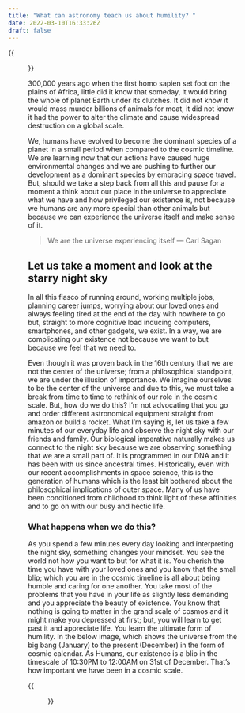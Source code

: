 ```yaml
---
title: "What can astronomy teach us about humility? "
date: 2022-03-10T16:33:26Z
draft: false
---
```


{{<figure src="/img/Astronomy/looking-up.jpeg" link="/img/Astronomy/looking-up.jpeg">}}

300,000 years ago when the first homo sapien set foot on the plains of Africa, little did it know that someday, it would bring the whole of planet Earth under its clutches. It did not know it would mass murder billions of animals for meat, it did not know it had the power to alter the climate and cause widespread destruction on a global scale.

We, humans have evolved to become the dominant species of a planet in a small period when compared to the cosmic timeline. We are learning now that our actions have caused huge environmental changes and we are pushing to further our development as a dominant species by embracing space travel.
But, should we take a step back from all this and pause for a moment a think about our place in the universe to appreciate what we have and how privileged our existence is, not because we humans are any more special than other animals but because we can experience the universe itself and make sense of it.

> We are the universe experiencing itself — Carl Sagan

## Let us take a moment and look at the starry night sky
In all this fiasco of running around, working multiple jobs, planning career jumps, worrying about our loved ones and always feeling tired at the end of the day with nowhere to go but, straight to more cognitive load inducing computers, smartphones, and other gadgets, we exist. In a way, we are complicating our existence not because we want to but because we feel that we need to.

Even though it was proven back in the 16th century that we are not the center of the universe; from a philosophical standpoint, we are under the illusion of importance. We imagine ourselves to be the center of the universe and due to this, we must take a break from time to time to rethink of our role in the cosmic scale. But, how do we do this?
I’m not advocating that you go and order different astronomical equipment straight from amazon or build a rocket. What I’m saying is, let us take a few minutes of our everyday life and observe the night sky with our friends and family. Our biological imperative naturally makes us connect to the night sky because we are observing something that we are a small part of. It is programmed in our DNA and it has been with us since ancestral times. Historically, even with our recent accomplishments in space science, this is the generation of humans which is the least bit bothered about the philosophical implications of outer space. Many of us have been conditioned from childhood to think light of these affinities and to go on with our busy and hectic life.

### What happens when we do this?
As you spend a few minutes every day looking and interpreting the night sky, something changes your mindset. You see the world not how you want to but for what it is. You cherish the time you have with your loved ones and you know that the small blip; which you are in the cosmic timeline is all about being humble and caring for one another. You take most of the problems that you have in your life as slightly less demanding and you appreciate the beauty of existence. You know that nothing is going to matter in the grand scale of cosmos and it might make you depressed at first; but, you will learn to get past it and appreciate life. You learn the ultimate form of humility. In the below image, which shows the universe from the big bang (January) to the present (December) in the form of cosmic calendar. As Humans, our existence is a blip in the timescale of 10:30PM to 12:00AM on 31st of December. That’s how important we have been in a cosmic scale.

{{<figure src="/img/Astronomy/Cosmic-calendar.jpeg" link="/img/Astronomy/Cosmic-calendar.jpeg">}}
